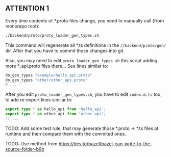 ## ATTENTION 1

Every time contents of *.proto files change, you need to manually call (from monorepo root):
```zsh
./backend/proto/proto_loader_gen_types.sh
```
This command will regenerate all *.ts definitions in the `//backend/proto/gen/` dir. After that you have to
commit those changes into git.

Also, you may need to edit `proto_loader_gen_types.sh` this script adding more *_api.proto files there...
See lines similar to:
```bash
do_gen_types "example/hello_api.proto"
do_gen_types "other/other_api.proto"
# ...
```
After you edit `proto_loader_gen_types.sh`, you have to edit `index.d.ts` too, to add re-export lines similar to:
```ts
export type * as hello_api from 'hello_api';
export type * as other_api from 'other_api';
// ...
```

TODO: Add some test rule, that may generate those *.proto -> *.ts files at runtime and then compare them with
the commited ones.


TODO: Use method from https://dev.to/bazel/bazel-can-write-to-the-source-folder-b9b
